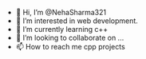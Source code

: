 - 👋 Hi, I’m @NehaSharma321
- 👀 I’m interested in web development.
- 🌱 I’m currently learning c++
- 💞️ I’m looking to collaborate on ...
- 📫 How to reach me cpp projects

<!---
NehaSharma321/NehaSharma321 is a ✨ special ✨ repository because its `README.md` (this file) appears on your GitHub profile.
You can click the Preview link to take a look at your changes.
--->
